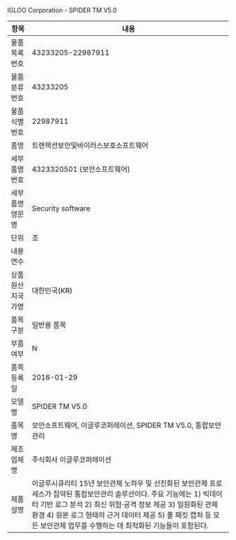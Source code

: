 IGLOO Corporation - SPIDER TM V5.0

| 항목       | 내용                                                                                                                                                                                       |
| -------- | ---------------------------------------------------------------------------------------------------------------------------------------------------------------------------------------- |
| 물품목록번호   | 43233205-22987911                                                                                                                                                                        |
| 물품분류번호   | 43233205                                                                                                                                                                                 |
| 물품식별번호   | 22987911                                                                                                                                                                                 |
| 품명       | 트랜잭션보안및바이러스보호소프트웨어                                                                                                                                                                       |
| 세부품명번호   | 4323320501 (보안소프트웨어)                                                                                                                                                                     |
| 세부품명영문명  | Security software                                                                                                                                                                        |
| 단위       | 조                                                                                                                                                                                        |
| 내용연수     |                                                                                                                                                                                          |
| 상품원산지국가명 | 대한민국(KR)                                                                                                                                                                                 |
| 품목구분     | 일반용 품목                                                                                                                                                                                   |
| 부품여부     | N                                                                                                                                                                                        |
| 품목등록일    | 2016-01-29                                                                                                                                                                               |
| 모델명      | SPIDER TM V5.0                                                                                                                                                                           |
| 품목명      | 보안소프트웨어, 이글루코퍼레이션, SPIDER TM V5.0, 통합보안관리                                                                                                                                                |
| 제조업체명    | 주식회사 이글루코퍼레이션                                                                                                                                                                            |
| 제품설명     | 이글루시큐리티 15년 보안관제 노하우 및 선진화된 보안관제 프로세스가 집약된 통합보안관리 솔루션이다. 주요 기능에는 1) 빅데이터 기반 로그 분석 2) 최신 위협·공격 정보 제공 3) 일원화된 관제 환경 4) 원본 로그 형태의 근거 데이터 제공 5) 풀 패킷 캡쳐 등 모든 보안관제 업무를 수행하는 데 최적화된 기능들이 포함된다. |

